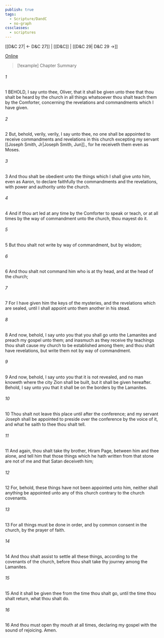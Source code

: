 ```yaml
---
publish: true
tags:
  - Scripture/DandC
  - no-graph
cssclasses:
  - scriptures
---
```

[[D&C 27| ← D&C 27]] | [[D&C]] | [[D&C 29| D&C 29 →]]

[Online](https://churchofjesuschrist.org/study/scriptures/dc-testament/dc/28?lang=eng)

>[!example] Chapter Summary
>
###### 1
1 BEHOLD, I say unto thee, Oliver, that it shall be given unto thee that thou shalt be heard by the church in all things whatsoever thou shalt teach them by the Comforter, concerning the revelations and commandments which I have given.
###### 2
2 But, behold, verily, verily, I say unto thee, no one shall be appointed to receive commandments and revelations in this church excepting my servant [[Joseph Smith, Jr|Joseph Smith, Jun]]., for he receiveth them even as Moses.
###### 3
3 And thou shalt be obedient unto the things which I shall give unto him, even as Aaron, to declare faithfully the commandments and the revelations, with power and authority unto the church.
###### 4
4 And if thou art led at any time by the Comforter to speak or teach, or at all times by the way of commandment unto the church, thou mayest do it.
###### 5
5 But thou shalt not write by way of commandment, but by wisdom;
###### 6
6 And thou shalt not command him who is at thy head, and at the head of the church;
###### 7
7 For I have given him the keys of the mysteries, and the revelations which are sealed, until I shall appoint unto them another in his stead.
###### 8
8 And now, behold, I say unto you that you shall go unto the Lamanites and preach my gospel unto them; and inasmuch as they receive thy teachings thou shalt cause my church to be established among them; and thou shalt have revelations, but write them not by way of commandment.
###### 9
9 And now, behold, I say unto you that it is not revealed, and no man knoweth where the city Zion shall be built, but it shall be given hereafter. Behold, I say unto you that it shall be on the borders by the Lamanites.
###### 10
10 Thou shalt not leave this place until after the conference; and my servant Joseph shall be appointed to preside over the conference by the voice of it, and what he saith to thee thou shalt tell.
###### 11
11 And again, thou shalt take thy brother, Hiram Page, between him and thee alone, and tell him that those things which he hath written from that stone are not of me and that Satan deceiveth him;
###### 12
12 For, behold, these things have not been appointed unto him, neither shall anything be appointed unto any of this church contrary to the church covenants.
###### 13
13 For all things must be done in order, and by common consent in the church, by the prayer of faith.
###### 14
14 And thou shalt assist to settle all these things, according to the covenants of the church, before thou shalt take thy journey among the Lamanites.
###### 15
15 And it shall be given thee from the time thou shalt go, until the time thou shalt return, what thou shalt do.
###### 16
16 And thou must open thy mouth at all times, declaring my gospel with the sound of rejoicing. Amen.




